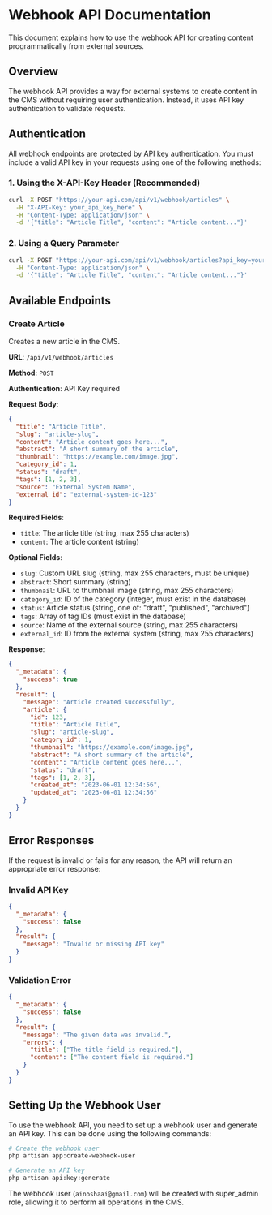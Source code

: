 # Webhook API Documentation

This document explains how to use the webhook API for creating content programmatically from external sources.

## Overview

The webhook API provides a way for external systems to create content in the CMS without requiring user authentication. Instead, it uses API key authentication to validate requests.

## Authentication

All webhook endpoints are protected by API key authentication. You must include a valid API key in your requests using one of the following methods:

### 1. Using the X-API-Key Header (Recommended)

```bash
curl -X POST "https://your-api.com/api/v1/webhook/articles" \
  -H "X-API-Key: your_api_key_here" \
  -H "Content-Type: application/json" \
  -d '{"title": "Article Title", "content": "Article content..."}'
```

### 2. Using a Query Parameter

```bash
curl -X POST "https://your-api.com/api/v1/webhook/articles?api_key=your_api_key_here" \
  -H "Content-Type: application/json" \
  -d '{"title": "Article Title", "content": "Article content..."}'
```

## Available Endpoints

### Create Article

Creates a new article in the CMS.

**URL**: `/api/v1/webhook/articles`

**Method**: `POST`

**Authentication**: API Key required

**Request Body**:

```json
{
  "title": "Article Title",
  "slug": "article-slug",
  "content": "Article content goes here...",
  "abstract": "A short summary of the article",
  "thumbnail": "https://example.com/image.jpg",
  "category_id": 1,
  "status": "draft",
  "tags": [1, 2, 3],
  "source": "External System Name",
  "external_id": "external-system-id-123"
}
```

**Required Fields**:
- `title`: The article title (string, max 255 characters)
- `content`: The article content (string)

**Optional Fields**:
- `slug`: Custom URL slug (string, max 255 characters, must be unique)
- `abstract`: Short summary (string)
- `thumbnail`: URL to thumbnail image (string, max 255 characters)
- `category_id`: ID of the category (integer, must exist in the database)
- `status`: Article status (string, one of: "draft", "published", "archived")
- `tags`: Array of tag IDs (must exist in the database)
- `source`: Name of the external source (string, max 255 characters)
- `external_id`: ID from the external system (string, max 255 characters)

**Response**:

```json
{
  "_metadata": {
    "success": true
  },
  "result": {
    "message": "Article created successfully",
    "article": {
      "id": 123,
      "title": "Article Title",
      "slug": "article-slug",
      "category_id": 1,
      "thumbnail": "https://example.com/image.jpg",
      "abstract": "A short summary of the article",
      "content": "Article content goes here...",
      "status": "draft",
      "tags": [1, 2, 3],
      "created_at": "2023-06-01 12:34:56",
      "updated_at": "2023-06-01 12:34:56"
    }
  }
}
```

## Error Responses

If the request is invalid or fails for any reason, the API will return an appropriate error response:

### Invalid API Key

```json
{
  "_metadata": {
    "success": false
  },
  "result": {
    "message": "Invalid or missing API key"
  }
}
```

### Validation Error

```json
{
  "_metadata": {
    "success": false
  },
  "result": {
    "message": "The given data was invalid.",
    "errors": {
      "title": ["The title field is required."],
      "content": ["The content field is required."]
    }
  }
}
```

## Setting Up the Webhook User

To use the webhook API, you need to set up a webhook user and generate an API key. This can be done using the following commands:

```bash
# Create the webhook user
php artisan app:create-webhook-user

# Generate an API key
php artisan api:key:generate
```

The webhook user (`ainoshaai@gmail.com`) will be created with super_admin role, allowing it to perform all operations in the CMS. 
